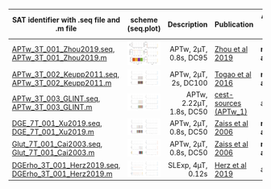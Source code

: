 | SAT identifier with .seq file   and .m file                                                                   |            scheme  (seq.plot)                         |  Description              |  Publication                                                                  | Approved by Authors|
|------------------                                                                                             |:-------------------:                                  |-------------:             |--------------                                                                 |--------------------|
| [APTw_3T_001_Zhou2019.seq](APTw_3T_001_Zhou2019.seq),<br>[APTw_3T_001_Zhou2019.m](APTw_3T_001_Zhou2019.m)     | <img src="APTw_3T_001_Zhou2019.png" width="300"/>     | APTw, 2µT, 0.8s, DC95     | [Zhou et al 2019](https://onlinelibrary.wiley.com/doi/full/10.1002/jmri.26645)| **not approved!**
| [APTw_3T_002_Keupp2011.seq](APTw_3T_002_Keupp2011.seq),<br>[APTw_3T_002_Keupp2011.m](APTw_3T_002_Keupp2011.m) | <img src="APTw_3T_002_Keupp2011.png" width="300"/>    | APTw, 2µT, 2s, DC100      | [Togao et al 2016](https://doi.org/10.1371/journal.pone.0155925) | **not approved!** |
| [APTw_3T_003_GLINT.seq](APTw_3T_003_GLINT.seq),<br>[APTw_3T_003_GLINT.m](APTw_3T_003_GLINT.m)                 | <img src="APTw_3T_003_GLINT.png" width="300"/>        | APTw, 2.22µT, 1.8s, DC50  | [cest-sources (APTw_1)](https://cest-sources.org/doku.php?id=standard_cest_protocols) | approved |
| [DGE_7T_001_Xu2019.seq](DGE_7T_001_Xu2019.seq),<br>[DGE_7T_001_Xu2019.m](DGE_7T_001_Xu2019.m)                 | <img src="DGE_7T_001_Xu2019.png" width="300"/>        | APTw, 2µT, 0.8s, DC50     | [Zaiss et al 2006](doi:...)| **not approved!** |
| [Glut_7T_001_Cai2003.seq](Glut_7T_001_Cai2003.seq),<br>[Glut_7T_001_Cai2003.m](Glut_7T_001_Cai2003.m)         | <img src="Glut_7T_001_Cai2003.png" width="300"/>      | APTw, 2µT, 0.8s, DC50     | [Zaiss et al 2006](doi:...)| **not approved!** |
| [DGErho_3T_001_Herz2019.seq](DGErho_3T_001_Herz2019.seq),<br>[DGErho_3T_001_Herz2019.m](DGErho_3T_001_Herz2019.m)         | <img src="DGErho_3T_001_Herz2019.png" width="300"/>      | SLExp, 4µT, 0.12s    | [Herz et al 2019](https://doi.org/10.1002/mrm.27857)| approved |